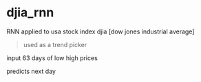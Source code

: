# djia_rnn

RNN applied to usa stock index djia [dow jones industrial average]

> used as a trend picker 

input 63 days of low high prices

predicts next day
